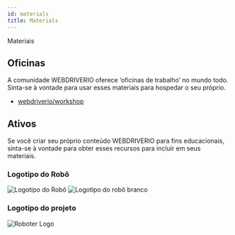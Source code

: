 ```yaml
---
id: materials
title: Materials
---
```


Materiais

## Oficinas

A comunidade WEBDRIVERIO oferece ‘oficinas de trabalho’ no mundo todo. Sinta-se à vontade para usar esses materiais para hospedar o seu próprio.

- [webdriverio/workshop](https://github.com/webdriverio/workshop)

## Ativos

Se você criar seu próprio conteúdo WEBDRIVERIO para fins educacionais, sinta-se à vontade para obter esses recursos para incluir em seus materiais.

### Logotipo do Robô

![Logotipo do Robô](/img/materials/robot.svg "Logotipo do Robô") ![Logotipo do robô branco](/img/materials/robot-white.svg "Logotipo do robô branco")

### Logotipo do projeto

![Roboter Logo](/img/materials/logo.svg "Logotipo do projeto")
